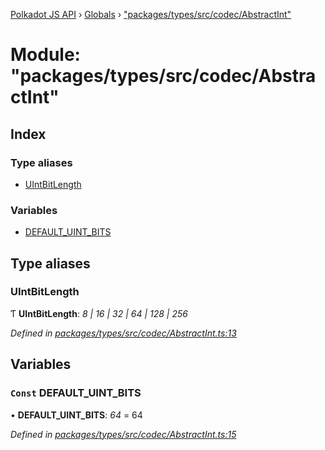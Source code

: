 [Polkadot JS API](../README.md) › [Globals](../globals.md) › ["packages/types/src/codec/AbstractInt"](_packages_types_src_codec_abstractint_.md)

# Module: "packages/types/src/codec/AbstractInt"

## Index

### Type aliases

* [UIntBitLength](_packages_types_src_codec_abstractint_.md#uintbitlength)

### Variables

* [DEFAULT_UINT_BITS](_packages_types_src_codec_abstractint_.md#const-default_uint_bits)

## Type aliases

###  UIntBitLength

Ƭ **UIntBitLength**: *8 | 16 | 32 | 64 | 128 | 256*

*Defined in [packages/types/src/codec/AbstractInt.ts:13](https://github.com/polkadot-js/api/blob/c2705bdfda/packages/types/src/codec/AbstractInt.ts#L13)*

## Variables

### `Const` DEFAULT_UINT_BITS

• **DEFAULT_UINT_BITS**: *64* = 64

*Defined in [packages/types/src/codec/AbstractInt.ts:15](https://github.com/polkadot-js/api/blob/c2705bdfda/packages/types/src/codec/AbstractInt.ts#L15)*
